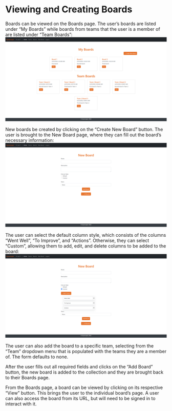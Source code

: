 # Viewing and Creating Boards
Boards can be viewed on the Boards page. The user’s boards are listed under “My Boards” while boards from teams that the user is a member of are listed under “Team Boards”:
![Boards view](https://github.com/sarantharma/GyroscopicProject/blob/passport/User%20Guides/img/boards_view.png)

New boards be created by clicking on the “Create New Board” button. The user is brought to the New Board page, where they can fill out the board’s necessary information:
![New board page](https://github.com/sarantharma/GyroscopicProject/blob/passport/User%20Guides/img/new_board.png)

The user can select the default column style, which consists of the columns “Went Well”, “To Improve”, and “Actions”. Otherwise, they can select “Custom”, allowing them to add, edit, and delete columns to be added to the board:
![New board page 2](https://github.com/sarantharma/GyroscopicProject/blob/passport/User%20Guides/img/new_board_2.png)

The user can also add the board to a specific team, selecting from the “Team” dropdown menu that is populated with the teams they are a member of. The form defaults to none.

After the user fills out all required fields and clicks on the “Add Board” button, the new board is added to the collection and they are brought back to their Boards page.

From the Boards page, a board can be viewed by clicking on its respective “View” button. This brings the user to the individual board’s page. A user can also access the board from its URL, but will need to be signed in to interact with it.
